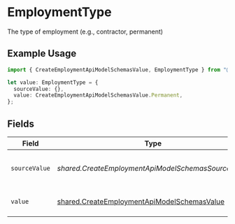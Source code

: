 # EmploymentType

The type of employment (e.g., contractor, permanent)

## Example Usage

```typescript
import { CreateEmploymentApiModelSchemasValue, EmploymentType } from "@stackone/stackone-client-ts/sdk/models/shared";

let value: EmploymentType = {
  sourceValue: {},
  value: CreateEmploymentApiModelSchemasValue.Permanent,
};
```

## Fields

| Field                                                                                                             | Type                                                                                                              | Required                                                                                                          | Description                                                                                                       | Example                                                                                                           |
| ----------------------------------------------------------------------------------------------------------------- | ----------------------------------------------------------------------------------------------------------------- | ----------------------------------------------------------------------------------------------------------------- | ----------------------------------------------------------------------------------------------------------------- | ----------------------------------------------------------------------------------------------------------------- |
| `sourceValue`                                                                                                     | *shared.CreateEmploymentApiModelSchemasSourceValue*                                                               | :heavy_minus_sign:                                                                                                | The source value of the employment type.                                                                          | Permanent                                                                                                         |
| `value`                                                                                                           | [shared.CreateEmploymentApiModelSchemasValue](../../../sdk/models/shared/createemploymentapimodelschemasvalue.md) | :heavy_minus_sign:                                                                                                | The type of the employment.                                                                                       | permanent                                                                                                         |